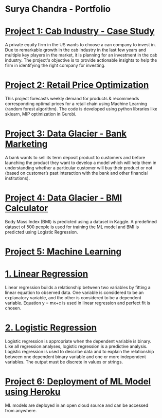 # Surya Chandra - Portfolio

# [Project 1: Cab Industry - Case Study](https://github.com/ksuryachandra/G2M-Case-study)
A private equity firm in the US wants to choose a can company to invest in. Due to remarkable growth in the cab industry in the last few years and multiple key players in the market, it is planning for an investment in the cab industry. The project's objective is to provide actionable insights to help the firm in identifying the right company for investing.

# [Project 2: Retail Price Optimization](https://github.com/ksuryachandra/Retail-Price-Optimization)
This project forecasts weekly demand for products & recommends corresponding optimal prices for a retail chain using Machine Learning (random forest algorithm). The code is developed using python libraries like sklearn, MIP optimization in Gurobi.

# [Project 3: Data Glacier - Bank Marketing](https://github.com/ksuryachandra/Bank_Week_7-)
A bank wants to sell its term deposit product to customers and before launching the product they want to develop a model which will help them in understanding whether a particular customer will buy their product or not (based on customer’s past interaction with the bank and other financial institutions).

# [Project 4: Data Glacier - BMI Calculator](https://github.com/karanamsuryachandra/BMI-Calculator)
Body Mass Index (BMI) is predicted using a dataset in Kaggle. A predefined dataset of 500 people is used for training the ML model and BMI is predicted using Logistic Regression. 

# [Project 5: Machine Learning](https://github.com/ksuryachandra/Machine-Learning)
# [1. Linear Regression](https://github.com/ksuryachandra/Machine-Learning/tree/main/Linear%20Regression)
Linear regression builds a relationship between two variables by fitting a linear equation to observed data. One variable is considered to be an explanatory variable, and the other is considered to be a dependent variable. Equation y = mx+c is used in linear regression and perfect fit is chosen.  

# [2. Logistic Regression](https://github.com/ksuryachandra/Machine-Learning/tree/main/Logistic%20Regression)
Logistic regression is appropriate when the dependent variable is binary.  Like all regression analyses, logistic regression is a predictive analysis. Logistic regression is used to describe data and to explain the relationship between one dependent binary variable and one or more independent variables. The output must be discrete in values or strings. 


# [Project 6: Deployment of ML Model using Heroku](https://github.com/ksuryachandra/Heroku-Demo)
ML models are deployed in an open cloud source and can be accessed from anywhere.

